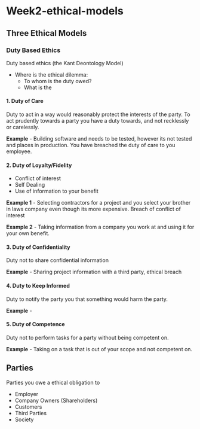 # Week2-ethical-models

## Three Ethical Models

### Duty Based Ethics

Duty based ethics (the Kant Deontology Model)

- Where is the ethical dilemma:
  - To whom is the duty owed?
  - What is the

#### 1. Duty of Care

Duty to act in a way would reasonably protect the interests of the party. To act prudently towards a party you have a duty towards, and not recklessly or carelessly.

**Example** - Building software and needs to be tested, however its not tested and places in production. You have breached the duty of care to you employee.

#### 2. Duty of Loyalty/Fidelity

- Conflict of interest
- Self Dealing
- Use of information to your benefit

**Example 1** - Selecting contractors for a project and you select your brother in laws company even though its more expensive. Breach of conflict of interest

**Example 2** - Taking information from a company you work at and using it for your own benefit.

#### 3. Duty of Confidentiality

Duty not to share confidential information

**Example** - Sharing project information with a third party, ethical breach

#### 4. Duty to Keep Informed

Duty to notify the party you that something would harm the party.

**Example** -

#### 5. Duty of Competence

Duty not to perform tasks for a party without being competent on.

**Example** - Taking on a task that is out of your scope and not competent on.

## Parties

Parties you owe a ethical obligation to

- Employer
- Company Owners (Shareholders)
- Customers
- Third Parties
- Society
